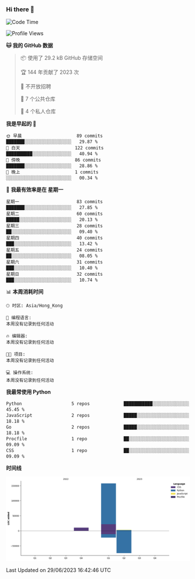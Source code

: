 ### Hi there 👋

<!--
**Mrzqd/Mrzqd** is a ✨ _special_ ✨ repository because its `README.md` (this file) appears on your GitHub profile.

Here are some ideas to get you started:

- 🔭 I’m currently working on ...
- 🌱 I’m currently learning ...
- 👯 I’m looking to collaborate on ...
- 🤔 I’m looking for help with ...
- 💬 Ask me about ...
- 📫 How to reach me: ...
- 😄 Pronouns: ...
- ⚡ Fun fact: ...
-->
<!--START_SECTION:waka-->
![Code Time](http://img.shields.io/badge/Code%20Time-110%20hrs%2048%20mins-blue)

![Profile Views](http://img.shields.io/badge/%E4%B8%AA%E4%BA%BA%E8%B5%84%E6%96%99%E8%A7%82%E7%9C%8B%E6%AC%A1%E6%95%B0-2-blue)

**🐱 我的 GitHub 数据** 

> 📦  使用了 29.2 kB GitHub 存储空间 
 > 
> 🏆 144 年贡献了 2023 次
 > 
> 🚫 不开放招聘
 > 
> 📜 7 个公共仓库 
 > 
> 🔑 4 个私人仓库 
 > 
**我是早起的 🐤** 

```text
🌞 早晨                     89 commits          ███████░░░░░░░░░░░░░░░░░░   29.87 % 
🌆 白天                     122 commits         ██████████░░░░░░░░░░░░░░░   40.94 % 
🌃 傍晚                     86 commits          ███████░░░░░░░░░░░░░░░░░░   28.86 % 
🌙 晚上                     1 commits           ░░░░░░░░░░░░░░░░░░░░░░░░░   00.34 % 
```
📅 **我最有效率是在 星期一** 

```text
星期一                      83 commits          ███████░░░░░░░░░░░░░░░░░░   27.85 % 
星期二                      60 commits          █████░░░░░░░░░░░░░░░░░░░░   20.13 % 
星期三                      28 commits          ██░░░░░░░░░░░░░░░░░░░░░░░   09.40 % 
星期四                      40 commits          ███░░░░░░░░░░░░░░░░░░░░░░   13.42 % 
星期五                      24 commits          ██░░░░░░░░░░░░░░░░░░░░░░░   08.05 % 
星期六                      31 commits          ███░░░░░░░░░░░░░░░░░░░░░░   10.40 % 
星期日                      32 commits          ███░░░░░░░░░░░░░░░░░░░░░░   10.74 % 
```


📊 **本周消耗时间** 

```text
🕑︎ 时区: Asia/Hong_Kong

💬 编程语言: 
本周没有记录到任何活动

🔥 编辑器: 
本周没有记录到任何活动

🐱‍💻 项目: 
本周没有记录到任何活动

💻 操作系统: 
本周没有记录到任何活动
```

**我最常使用 Python** 

```text
Python                   5 repos             ███████████░░░░░░░░░░░░░░   45.45 % 
JavaScript               2 repos             █████░░░░░░░░░░░░░░░░░░░░   18.18 % 
Go                       2 repos             █████░░░░░░░░░░░░░░░░░░░░   18.18 % 
Procfile                 1 repo              ██░░░░░░░░░░░░░░░░░░░░░░░   09.09 % 
CSS                      1 repo              ██░░░░░░░░░░░░░░░░░░░░░░░   09.09 % 
```



**时间线**

![Lines of Code chart](https://raw.githubusercontent.com/Mrzqd/Mrzqd/main/assets/bar_graph.png)


 Last Updated on 29/06/2023 16:42:46 UTC
<!--END_SECTION:waka-->
